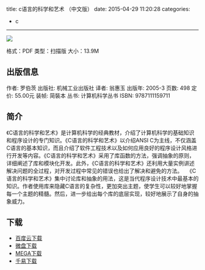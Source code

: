 title: c语言的科学和艺术 （中文版）
date: 2015-04-29 11:20:28
categories:
  - c
---

![](http://img3.douban.com/lpic/s5668324.jpg)

格式：PDF
类型：扫描版
大小：13.9M

<!--more-->

## 出版信息 ##

作者: 罗伯茨 
出版社: 机械工业出版社
译者: 翁惠玉 
出版年: 2005-3
页数: 498
定价: 55.00元
装帧: 简裝本
丛书: 计算机科学丛书
ISBN: 9787111159711

## 简介 ##

《C语言的科学和艺术》是计算机科学的经典教材，介绍了计算机科学的基础知识和程序设计的专门知识。《C语言的科学和艺术》以介绍ANSI C为主线，不仅涵盖C语言的基本知识，而且介绍了软件工程技术以及如何应用良好的程序设计风格进行开发等内容。《C语言的科学和艺术》采用了库函数的方法，强调抽象的原则，详细阐述了库和模块化开发。此外，《C语言的科学和艺术》还利用大量实例讲述解决问题的全过程，对开发过程中常见的错误也给出了解决和避免的方法。　
《C语言的科学和艺术》集中讨论库和抽象的用法，这是当代程序设计技术中最基本的知识。作者使用库来隐藏C语言的复杂性，更加突出主题，使学生可以较好地掌握每一个主题的精髓。然后，进一步给出每个库的底层实现，较好地展示了自身的抽象威力。

## 下载 ##

* [百度云下载](http://pan.baidu.com/s/1qWmedUs)
* [微盘下载](http://vdisk.weibo.com/s/aADaW4YROTbdO)
* [MEGA下载](https://mega.co.nz/#!2JVXSIyQ!FnW5wvN6R6KsOi4vLGE_CXDmtwtq81AYP6uawfB0U3I)
* [千易下载](http://1000eb.com/1gg1t)
